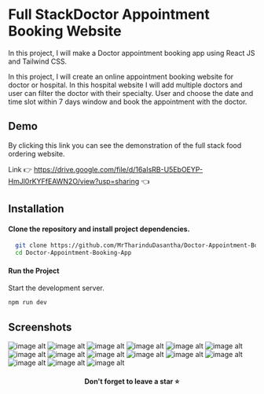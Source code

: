 # Full StackDoctor Appointment Booking Website

In this project, I will make a Doctor appointment booking app using React JS and Tailwind CSS.

In this project, I will create an online appointment booking website for doctor or hospital. In this hospital website I will add multiple doctors and user can filter the doctor with their specialty. User and choose the date and time slot within 7 days window and book the appointment with the doctor.

## Demo

By clicking this link you can see the demonstration of the full stack food ordering website.

Link 👉 https://drive.google.com/file/d/16aIsRB-U5EbOEYP-HmJl0rKYFfEAWN2O/view?usp=sharing 👈


## Installation

#### Clone the repository and install project dependencies.
```bash
  git clone https://github.com/MrTharinduDasantha/Doctor-Appointment-Booking-App.git
  cd Doctor-Appointment-Booking-App
```
#### Run the Project
Start the development server.
```bash
npm run dev
```

## Screenshots

![image alt](https://github.com/MrTharinduDasantha/Doctor-Appointment-Booking-App/blob/1af3def22bb6451b7369cb93fe9ebc85e4a3714a/Img%20-%201.png)
![image alt](https://github.com/MrTharinduDasantha/Doctor-Appointment-Booking-App/blob/1af3def22bb6451b7369cb93fe9ebc85e4a3714a/Img%20-%202.png)
![image alt](https://github.com/MrTharinduDasantha/Doctor-Appointment-Booking-App/blob/1af3def22bb6451b7369cb93fe9ebc85e4a3714a/Img%20-%203.png)
![image alt](https://github.com/MrTharinduDasantha/Doctor-Appointment-Booking-App/blob/1af3def22bb6451b7369cb93fe9ebc85e4a3714a/Img%20-%204.png)
![image alt](https://github.com/MrTharinduDasantha/Doctor-Appointment-Booking-App/blob/1af3def22bb6451b7369cb93fe9ebc85e4a3714a/Img%20-%205.png)
![image alt](https://github.com/MrTharinduDasantha/Doctor-Appointment-Booking-App/blob/1af3def22bb6451b7369cb93fe9ebc85e4a3714a/Img%20-%206.png)
![image alt](https://github.com/MrTharinduDasantha/Doctor-Appointment-Booking-App/blob/1af3def22bb6451b7369cb93fe9ebc85e4a3714a/Img%20-%207.png)
![image alt](https://github.com/MrTharinduDasantha/Doctor-Appointment-Booking-App/blob/1af3def22bb6451b7369cb93fe9ebc85e4a3714a/Img%20-%208.png)
![image alt](https://github.com/MrTharinduDasantha/Doctor-Appointment-Booking-App/blob/1af3def22bb6451b7369cb93fe9ebc85e4a3714a/Img%20-%208.png)
![image alt](https://github.com/MrTharinduDasantha/Doctor-Appointment-Booking-App/blob/1af3def22bb6451b7369cb93fe9ebc85e4a3714a/Img%20-%209.png)
![image alt](https://github.com/MrTharinduDasantha/Doctor-Appointment-Booking-App/blob/1af3def22bb6451b7369cb93fe9ebc85e4a3714a/Img%20-%2010.png)
![image alt](https://github.com/MrTharinduDasantha/Doctor-Appointment-Booking-App/blob/1af3def22bb6451b7369cb93fe9ebc85e4a3714a/Img%20-%2011.png)
![image alt](https://github.com/MrTharinduDasantha/Doctor-Appointment-Booking-App/blob/1af3def22bb6451b7369cb93fe9ebc85e4a3714a/Img%20-%2012.png)
![image alt](https://github.com/MrTharinduDasantha/Doctor-Appointment-Booking-App/blob/1af3def22bb6451b7369cb93fe9ebc85e4a3714a/Img%20-%2013.png)
![image alt](https://github.com/MrTharinduDasantha/Doctor-Appointment-Booking-App/blob/1af3def22bb6451b7369cb93fe9ebc85e4a3714a/Img%20-%2014.png)

<h4 align="center"> Don't forget to leave a star ⭐️ </h4>
